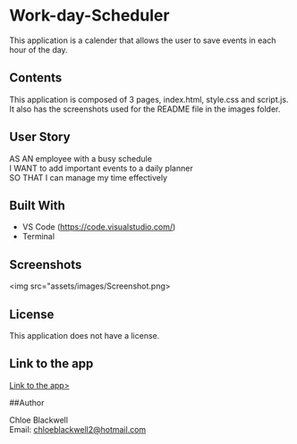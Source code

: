 # Work-day-Scheduler

This application is a calender that allows the user to save events in each hour of the day. 

## Contents 

This application is composed of 3 pages, index.html, style.css and script.js. It also has the screenshots used for the README file in the images folder. 

## User Story 

AS AN employee with a busy schedule<br>
I WANT to add important events to a daily planner<br>
SO THAT I can manage my time effectively

## Built With 

* VS Code (https://code.visualstudio.com/)
* Terminal

## Screenshots 

<img src="assets/images/Screenshot.png>

## License 

This application does not have a license. 

## Link to the app

<a href=" ">Link to the app></a>

##Author 

Chloe Blackwell<br>
Email: chloeblackwell2@hotmail.com

